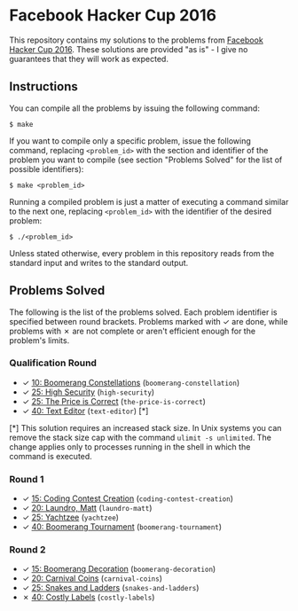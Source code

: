 # Facebook Hacker Cup 2016

This repository contains my solutions to the problems from [Facebook Hacker Cup 2016][1]. These solutions are provided "as is" - I give no guarantees that they will work as expected.

## Instructions

You can compile all the problems by issuing the following command:

    $ make

If you want to compile only a specific problem, issue the following command, replacing `<problem_id>` with the section and identifier of the problem you want to compile (see section "Problems Solved" for the list of possible identifiers):

    $ make <problem_id>

Running a compiled problem is just a matter of executing a command similar to the next one, replacing `<problem_id>` with the identifier of the desired problem:

    $ ./<problem_id>

Unless stated otherwise, every problem in this repository reads from the standard input and writes to the standard output.

## Problems Solved

The following is the list of the problems solved. Each problem identifier is specified between round brackets. Problems marked with ✓ are done, while problems with ✗ are not complete or aren't efficient enough for the problem's limits.

### Qualification Round

* ✓ [10: Boomerang Constellations][qual1] (`boomerang-constellation`)
* ✓ [25: High Security][qual2] (`high-security`)
* ✓ [25: The Price is Correct][qual3] (`the-price-is-correct`)
* ✓ [40: Text Editor][qual4] (`text-editor`) [*]

[*] This solution requires an increased stack size. In Unix systems you can remove the stack size cap with the command `ulimit -s unlimited`. The change applies only to processes running in the shell in which the command is executed.

### Round 1

* ✓ [15: Coding Contest Creation][round11] (`coding-contest-creation`)
* ✓ [20: Laundro, Matt][round12] (`laundro-matt`)
* ✓ [25: Yachtzee][round13] (`yachtzee`)
* ✓ [40: Boomerang Tournament][round14] (`boomerang-tournament`)

### Round 2

* ✓ [15: Boomerang Decoration][round21] (`boomerang-decoration`)
* ✓ [20: Carnival Coins][round22] (`carnival-coins`)
* ✓ [25: Snakes and Ladders][round23] (`snakes-and-ladders`)
* ✗ [40: Costly Labels][round24] (`costly-labels`)

[1]: https://www.facebook.com/hackercup
[qual1]: https://www.facebook.com/hackercup/problem/910374079035613/
[qual2]: https://www.facebook.com/hackercup/problem/1527664744192390/
[qual3]: https://www.facebook.com/hackercup/problem/881509321917182/
[qual4]: https://www.facebook.com/hackercup/problem/1525154397757404/
[round11]: https://www.facebook.com/hackercup/problem/798506286925018/
[round12]: https://www.facebook.com/hackercup/problem/1611251319125133/
[round13]: https://www.facebook.com/hackercup/problem/512731402225321/
[round14]: https://www.facebook.com/hackercup/problem/1424196571244550/
[round21]: https://www.facebook.com/hackercup/problem/424794494381569/
[round22]: https://www.facebook.com/hackercup/problem/1627951250755660/
[round23]: https://www.facebook.com/hackercup/problem/1640119959603837/
[round24]: https://www.facebook.com/hackercup/problem/566729860132273/
